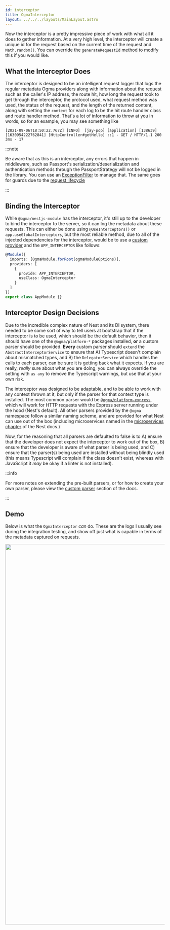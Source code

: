 ```yaml
---
id: interceptor
title: OgmaInterceptor
layout: ../../../layouts/MainLayout.astro
---
```


Now the interceptor is a pretty impressive piece of work with what all it does to gether information. At a very high level, the interceptor will create a unique id for the request based on the current time of the request and `Math.random()`. You can override the `generateRequestId` method to modify this if you would like.

## What the Interceptor Does

The interceptor is designed to be an intelligent request logger that logs the regular metadata Ogma providers along with information about the request such as the caller's IP address, the route hit, how long the request took to get through the interceptor, the protocol used, what request method was used, the status of the request, and the length of the returned content, along with setting the `context` for each log to be the hit route handler class and route handler method. That's a lot of information to throw at you in words, so for an example, you may see something like

```
[2021-09-06T18:50:22.767Z] [INFO]  [jay-pop] [application] [138639] [1630954222762841] [HttpController#getHello] ::1 - GET / HTTP/1.1 200 3ms - 17
```

:::note

Be aware that as this is an interceptor, any errors that happen in middleware, such as Passport's serialization/deserialization and authentication methods through the PassportStrategy will not be logged in the library. You can use an [ExceptionFilter](https://docs.nestjs.com/exception-filters) to manage that. The same goes for guards due to the [request lifecycle](https://docs.nestjs.com/faq/request-lifecycle)

:::

## Binding the Interceptor

While `@ogma/nestjs-module` has the interceptor, it's still up to the developer to bind the interceptor to the server, so it can log the metadata about these requests. This can either be done using `@UseInterceptors()` or `app.useGlobalInterceptors`, but the most reliable method, due to all of the injected dependencies for the interceptor, would be to use a [custom provider](https://docs.nestjs.com/fundamentals/custom-providers) and the `APP_INTERCEPTOR` like follows:

```ts
@Module({
  imports: [OgmaModule.forRoot(ogmaModuleOptions)],
  providers: [
    {
      provide: APP_INTERCEPTOR,
      useClass: OgmaInterceptor
    }
  ]
})
export class AppModule {}
```

## Interceptor Design Decisions

Due to the incredible complex nature of Nest and its DI system, there needed to be some sort of way to tell users at bootstrap that if the interceptor is to be used, which should be the default behavior, then it should have one of the `@ogma/platform-*` packages installed, **or** a custom parser should be provided. **Every** custom parser should `extend` the `AbstractInterceptorService` to ensure that A) Typescript doesn't complain about mismatched types, and B) the `DelegatorService` which handles the calls to each parser, can be sure it is getting back what it expects. If you are really, _really_ sure about what you are doing, you can always override the setting with `as any` to remove the Typescript warnings, but use that at your own risk.

The interceptor was designed to be adaptable, and to be able to work with any context thrown at it, but only if the parser for that context type is installed. The most common parser would be [`@ogma/platform-express`](/en/nestjs/http/platform-express), which will work for HTTP requests with the Express server running under the hood (Nest's default). All other parsers provided by the `@ogma` namespace follow a similar naming scheme, and are provided for what Nest can use out of the box (including microservices named in the [microservices chapter](https://docs.nestjs.com/microservices/basics) of the Nest docs.)

Now, for the reasoning that all parsers are defaulted to false is to A) ensure that the developer does not expect the interceptor to work out of the box, B) ensure that the developer is aware of what parser is being used, and C) ensure that the parser(s) being used are installed without being blindly used (this means Typescript will complain if the class doesn't exist, whereas with JavaScript it _may_ be okay if a linter is not installed).

:::info

For more notes on extending the pre-built parsers, or for how to create your own parser, please view the [custom parser](/en/nestjs/custom) section of the docs.

:::

## Demo

Below is what the `OgmaInterceptor` _can_ do. These are the logs I usually see during the integration testing, and show off just what is capable in terms of the metadata captured on requests.

<div align="center">
  <img src="https://ogma-docs-images.s3-us-west-2.amazonaws.com/ogma-interceptor.gif" alt="Ogma Interceptor Gif" width="1200"/>
</div>
